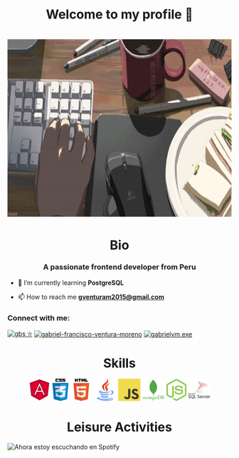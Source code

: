 <h1 align="center">Welcome to my profile 👋<h1>

<p1 align="center">
    <img src='https://raw.githubusercontent.com/gabsss1/gabsss1/master/gif/animesher.com_animated-animation-laptop-2071674.gif' height='400px'/>
</p1>

<!-- BIO -->
<h1 align="center">Bio</h1>

<h3 align="center">A passionate frontend developer from Peru</h3>

- 🌱 I’m currently learning **PostgreSQL**

- 📫 How to reach me **gventuram2015@gmail.com**

<h3 align="left">Connect with me:</h3>
<p align="left">
<a href="https://twitter.com/gbs ⛥" target="blank"><img align="center" src="https://raw.githubusercontent.com/rahuldkjain/github-profile-readme-generator/master/src/images/icons/Social/twitter.svg" alt="gbs ⛥" height="30" width="40" /></a>
<a href="https://linkedin.com/in/gabriel-francisco-ventura-moreno" target="blank"><img align="center" src="https://raw.githubusercontent.com/rahuldkjain/github-profile-readme-generator/master/src/images/icons/Social/linked-in-alt.svg" alt="gabriel-francisco-ventura-moreno" height="30" width="40" /></a>
<a href="https://instagram.com/gabrielvm.exe" target="blank"><img align="center" src="https://raw.githubusercontent.com/rahuldkjain/github-profile-readme-generator/master/src/images/icons/Social/instagram.svg" alt="gabrielvm.exe" height="30" width="40" /></a>
</p>

<!-- Skill -->
<h1 align="center">Skills</h1>
<p align="center">
    <img src='https://raw.githubusercontent.com/gabsss1/gabsss1/master/skills/angular.png' height='50px'/>
    <img src='https://raw.githubusercontent.com/gabsss1/gabsss1/master/skills/css.png' height='50px'/>
    <img src='https://raw.githubusercontent.com/gabsss1/gabsss1/master/skills/html.png' height='50px'/>
    <img src='https://raw.githubusercontent.com/gabsss1/gabsss1/master/skills/java.png' height='50px'/>
    <img src='https://raw.githubusercontent.com/gabsss1/gabsss1/master/skills/javascript.jpg' height='50px'/>
    <img src='https://raw.githubusercontent.com/gabsss1/gabsss1/master/skills/mongo.png' height='50px'/>
    <img src='https://raw.githubusercontent.com/gabsss1/gabsss1/master/skills/nodejs.png' height='50px'/>
    <img src='https://raw.githubusercontent.com/gabsss1/gabsss1/master/skills/sql.png' height='50px'/>
</p>

<!-- Music -->
<h1 align="center">Leisure Activities</h1>

![Ahora estoy escuchando en Spotify](https://open.spotify.com/track/4CVhywni3QwalKLZgwFi58?si=7c9713cdfdc84929)
